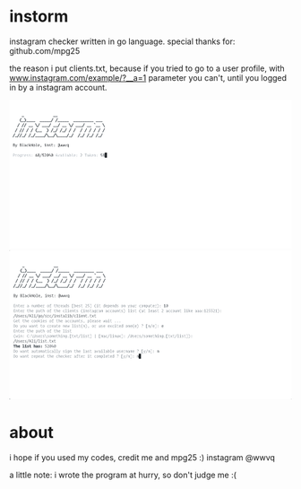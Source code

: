 # instorm
instagram checker written in go language.
special thanks for: github.com/mpg25

the reason i put clients.txt, because if you tried to go to a user profile,
with www.instagram.com/example/?__a=1 parameter you can't, until you logged in by a instagram account.

![alt text](img/1.png)
![alt text](img/2.png)

# about
i hope if you used my codes, credit me and mpg25 :)
instagram @wwvq

a little note: i wrote the program at hurry, so don't judge me :(

